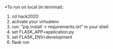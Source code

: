 *To run on local (in terminal):
1. cd hack2020
2. activate your virtualenv
3. run: "pip install -r requirements.txt" in your shell
2. set FLASK_APP=application.py
3. set FLASK_ENV=development
4. flask run
